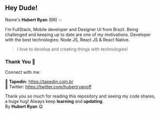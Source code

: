 ## Hey Dude!

Name's **Hubert Ryan** (BR) 💥

I'm FullStack, Mobile developer and Designer UI from Brazil. Being challenged and keeping up to date are one of my motivations. Developer with the best technologies: Node JS, React JS & React Native.

> I love to develop and creating things with technologies!

### Thank You 🎉

Connect with me:

🎥 **Tapedin:** https://tapedin.com.br </br>
💎 Twitter: https://twitter.com/hubertryanoff </br>

Thank you so much for reading this repository and seeing my code shares, a huge hug!
Always keep **learning** and **updating**.</br>
By **Hubert Ryan** 😋
